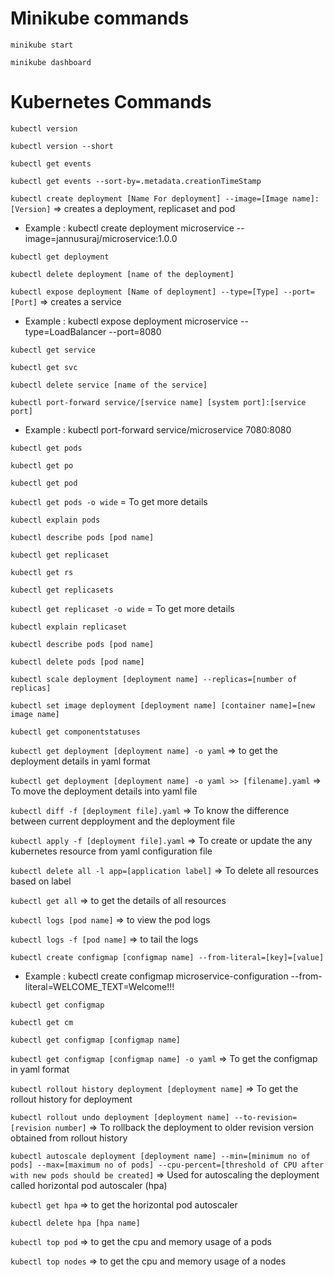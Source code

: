 Minikube commands
=================
```minikube start```

```minikube dashboard```



Kubernetes Commands
===================

```kubectl version```

```kubectl version --short```

```kubectl get events```

```kubectl get events --sort-by=.metadata.creationTimeStamp```

```kubectl create deployment [Name For deployment] --image=[Image name]:[Version]```
		=> creates a deployment, replicaset and pod

-	Example : kubectl create deployment microservice --image=jannusuraj/microservice:1.0.0

```kubectl get deployment```

```kubectl delete deployment [name of the deployment]```

```kubectl expose deployment [Name of deployment] --type=[Type] --port=[Port]```
		=> creates a service

-	Example : kubectl expose deployment microservice --type=LoadBalancer --port=8080

```kubectl get service```

```kubectl get svc```

```kubectl delete service [name of the service]```

```kubectl port-forward service/[service name] [system port]:[service port]```

-	Example : kubectl port-forward service/microservice 7080:8080

```kubectl get pods```

```kubectl get po```

```kubectl get pod```

```kubectl get pods -o wide``` = To get more details

```kubectl explain pods```

```kubectl describe pods [pod name]```

```kubectl get replicaset```

```kubectl get rs```

```kubectl get replicasets```

```kubectl get replicaset -o wide``` = To get more details

```kubectl explain replicaset```

```kubectl describe pods [pod name]```

```kubectl delete pods [pod name]```

```kubectl scale deployment [deployment name] --replicas=[number of replicas]```

```kubectl set image deployment [deployment name] [container name]=[new image name]```

```kubectl get componentstatuses```

```kubectl get deployment [deployment name] -o yaml```
		=> to get the deployment details in yaml format

```kubectl get deployment [deployment name] -o yaml >> [filename].yaml```
		=> To move the deployment details into yaml file

```kubectl diff -f [deployment file].yaml```
		=> To know the difference between current depployment and the deployment file

```kubectl apply -f [deployment file].yaml```
		=> To create or update the any kubernetes resource from yaml configuration file

```kubectl delete all -l app=[application label]```
		=> To delete all resources based on label

```kubectl get all```
		=> to get the details of all resources

```kubectl logs [pod name]``` 
		=> to view the pod logs
	
```kubectl logs -f [pod name]``` 
		=> to tail the logs

```kubectl create configmap [configmap name] --from-literal=[key]=[value]```

-	Example : kubectl create configmap microservice-configuration --from-literal=WELCOME_TEXT=Welcome!!!

```kubectl get configmap```

```kubectl get cm```

```kubectl get configmap [configmap name]```

```kubectl get configmap [configmap name] -o yaml```
	=> To get the configmap in yaml format

```kubectl rollout history deployment [deployment name]```
	=> To get the rollout history for deployment

```kubectl rollout undo deployment [deployment name] --to-revision=[revision number]```
	=> To rollback the deployment to older revision version obtained from rollout history

```kubectl autoscale deployment [deployment name] --min=[minimum no of pods] --max=[maximum no of pods] --cpu-percent=[threshold of CPU after with new pods should be created]```
	=> Used for autoscaling the deployment called horizontal pod autoscaler (hpa)

```kubectl get hpa```
	=> to get the horizontal pod autoscaler

```kubectl delete hpa [hpa name]```

```kubectl top pod```
	=> to get the cpu and memory usage of a pods

```kubectl top nodes```
	=> to get the cpu and memory usage of a nodes


